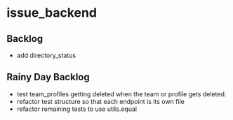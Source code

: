 # issue_backend

## Backlog
- add directory_status

## Rainy Day Backlog

- test team_profiles getting deleted when the team or profile gets deleted.
- refactor test structure so that each endpoint is its own file
- refactor remaining tests to use utils.equal
